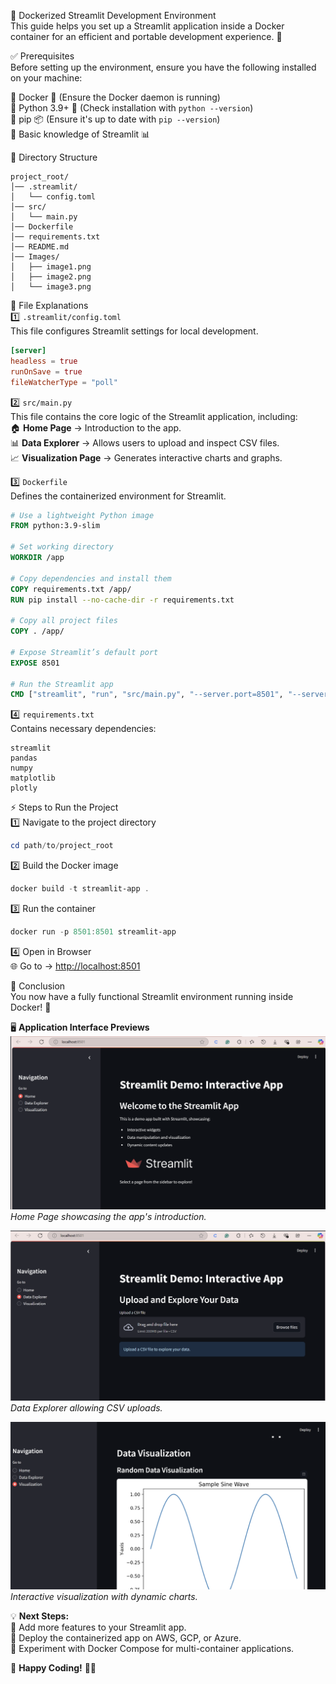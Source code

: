 🐳 Dockerized Streamlit Development Environment  
This guide helps you set up a Streamlit application inside a Docker container for an efficient and portable development experience. 🚀  

✅ Prerequisites  
Before setting up the environment, ensure you have the following installed on your machine:  

🔹 Docker 🐳 (Ensure the Docker daemon is running)  
🔹 Python 3.9+ 🐍 (Check installation with `python --version`)  
🔹 pip 📦 (Ensure it's up to date with `pip --version`)  
🔹 Basic knowledge of Streamlit 📊  

📂 Directory Structure  
```
project_root/
│── .streamlit/
│   └── config.toml
│── src/
│   └── main.py
│── Dockerfile
│── requirements.txt
│── README.md
│── Images/
│   ├── image1.png
│   ├── image2.png
│   └── image3.png
```

📜 File Explanations  
1️⃣ `.streamlit/config.toml`  
This file configures Streamlit settings for local development.  
```toml
[server]
headless = true
runOnSave = true
fileWatcherType = "poll"
```

2️⃣ `src/main.py`  
This file contains the core logic of the Streamlit application, including:  
🏠 **Home Page** → Introduction to the app.  
📊 **Data Explorer** → Allows users to upload and inspect CSV files.  
📈 **Visualization Page** → Generates interactive charts and graphs.  

3️⃣ `Dockerfile`  
Defines the containerized environment for Streamlit.  
```dockerfile
# Use a lightweight Python image
FROM python:3.9-slim  

# Set working directory
WORKDIR /app  

# Copy dependencies and install them
COPY requirements.txt /app/  
RUN pip install --no-cache-dir -r requirements.txt  

# Copy all project files
COPY . /app/  

# Expose Streamlit’s default port
EXPOSE 8501  

# Run the Streamlit app
CMD ["streamlit", "run", "src/main.py", "--server.port=8501", "--server.address=0.0.0.0"]
```

4️⃣ `requirements.txt`  
Contains necessary dependencies:  
```
streamlit
pandas
numpy
matplotlib
plotly
```

⚡ Steps to Run the Project  
1️⃣ Navigate to the project directory  
```powershell
cd path/to/project_root
```

2️⃣ Build the Docker image  
```powershell
docker build -t streamlit-app .
```

3️⃣ Run the container  
```powershell
docker run -p 8501:8501 streamlit-app
```

4️⃣ Open in Browser  
🌐 Go to → [http://localhost:8501](http://localhost:8501)  

🎯 Conclusion  
You now have a fully functional Streamlit environment running inside Docker! 🚀  

🖥️ **Application Interface Previews**  
![Home Page](image.png)  
*Home Page showcasing the app's introduction.*  

![Data Explorer](image-1.png)  
*Data Explorer allowing CSV uploads.*  

![Visualization Page](image-2.png)  
*Interactive visualization with dynamic charts.*  

💡 **Next Steps:**  
🔹 Add more features to your Streamlit app.  
🔹 Deploy the containerized app on AWS, GCP, or Azure.  
🔹 Experiment with Docker Compose for multi-container applications.  

🚀 **Happy Coding!** 🐳💙
```
